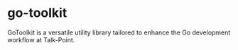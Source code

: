# go-toolkit
GoToolkit is a versatile utility library tailored to enhance the Go development workflow at Talk-Point.
